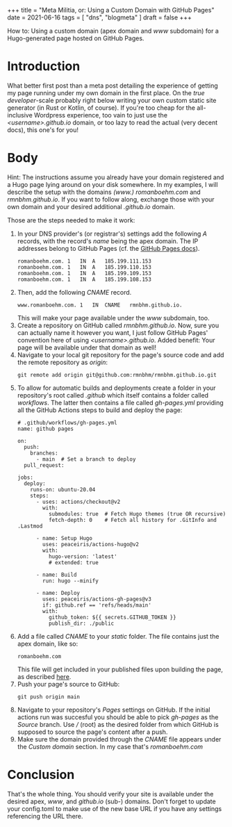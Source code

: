 +++
title = "Meta Militia, or: Using a Custom Domain with GitHub Pages"
date = 2021-06-16
tags = [
    "dns",
    "blogmeta"
]
draft = false
+++

How to: Using a custom domain (apex domain and _www_ subdomain) for a Hugo-generated page hosted on GitHub Pages.

# Introduction
What better first post than a meta post detailing the experience of getting my page running under my own domain in the first place. On the _true developer_-scale probably right below writing your own custom static site generator (in Rust or Kotlin, of course). If you're too cheap for the all-inclusive Wordpress experience, too vain to just use the _\<username\>.github.io_ domain, or too lazy to read the actual (very decent docs), this one's for you!

# Body
Hint: The instructions assume you already have your domain registered and a Hugo page lying around on your disk somewhere. In my examples, I will describe the setup with the domains _(www.) romanboehm.com_ and _rmnbhm.github.io_. If you want to follow along, exchange those with your own domain and your desired additional _.github.io_ domain.

Those are the steps needed to make it work:

1. In your DNS provider's (or registrar's) settings add the following *A* records, with the record's _name_ being the apex domain. The IP addresses belong to GitHub Pages (cf. the [GitHub Pages docs](https://docs.github.com/en/pages/configuring-a-custom-domain-for-your-github-pages-site/managing-a-custom-domain-for-your-github-pages-site#configuring-an-apex-domain)).
    ```
    romanboehm.com.	1	IN	A	185.199.111.153
    romanboehm.com.	1	IN	A	185.199.110.153
    romanboehm.com.	1	IN	A	185.199.109.153
    romanboehm.com.	1	IN	A	185.199.108.153
    ```
2. Then, add the following *CNAME* record.
    ```
    www.romanboehm.com.	1	IN	CNAME	rmnbhm.github.io.
    ```
    This will make your page available under the _www_ subdomain, too.
3. Create a repository on GitHub called _rmnbhm.github.io_. Now, sure you can actually name it however you want, I just follow GitHub Pages' convention here of using _\<username\>.github.io_. Added benefit: Your page will be available under that domain as well!
4. Navigate to your local git repository for the page's source code and add the remote repository as _origin_: 
    ```
    git remote add origin git@github.com:rmnbhm/rmnbhm.github.io.git
    ```
5. To allow for automatic builds and deployments create a folder in your repository's root called _.github_ which itself contains a folder called _workflows_. The latter then contains a file called _gh-pages.yml_ providing all the GitHub Actions steps to build and deploy the page:
    ```
    # .github/workflows/gh-pages.yml
    name: github pages

    on:
      push:
        branches:
          - main  # Set a branch to deploy
      pull_request:

    jobs:
      deploy:
        runs-on: ubuntu-20.04
        steps:
          - uses: actions/checkout@v2
            with:
              submodules: true  # Fetch Hugo themes (true OR recursive)
              fetch-depth: 0    # Fetch all history for .GitInfo and .Lastmod

          - name: Setup Hugo
            uses: peaceiris/actions-hugo@v2
            with:
              hugo-version: 'latest'
              # extended: true

          - name: Build
            run: hugo --minify

          - name: Deploy
            uses: peaceiris/actions-gh-pages@v3
            if: github.ref == 'refs/heads/main'
            with:
              github_token: ${{ secrets.GITHUB_TOKEN }}
              publish_dir: ./public
    ``` 
6. Add a file called _CNAME_ to your _static_ folder. The file contains just the apex domain, like so:
    ```
    romanboehm.com
    ```
    This file will get included in your published files upon building the page, as described [here](https://gohugo.io/hosting-and-deployment/hosting-on-github/#use-a-custom-domain).
7. Push your page's source to GitHub:
    ```
    git push origin main
    ```
8. Navigate to your repository's _Pages_ settings on GitHub. If the initial actions run was succesful you should be able to pick _gh-pages_ as the _Source_ branch. Use _/_ (root) as the desired folder from which GitHub is supposed to source the page's content after a push.
9. Make sure the domain provided through the _CNAME_ file appears under the _Custom domain_ section. In my case that's _romanboehm.com_


# Conclusion
That's the whole thing. You should verify your site is available under the desired apex, _www_, and _github.io_ (sub-) domains. Don't forget to update your config.toml to make use of the new base URL if you have any settings referencing the URL there.

